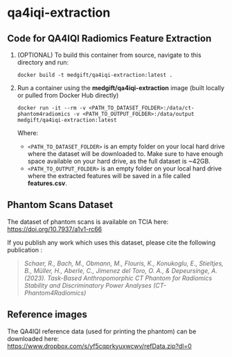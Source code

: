 # qa4iqi-extraction

## Code for QA4IQI Radiomics Feature Extraction

1. (OPTIONAL) To build this container from source, navigate to this directory and run:

   ```
   docker build -t medgift/qa4iqi-extraction:latest .
   ```

2. Run a container using the **medgift/qa4iqi-extraction** image (built locally or pulled from Docker Hub directly)

   ```
   docker run -it --rm -v <PATH_TO_DATASET_FOLDER>:/data/ct-phantom4radiomics -v <PATH_TO_OUTPUT_FOLDER>:/data/output medgift/qa4iqi-extraction:latest
   ```

   Where:
   - ```<PATH_TO_DATASET_FOLDER>``` is an empty folder on your local hard drive where the dataset will be downloaded to. Make sure to have enough space available on your hard drive, as the full dataset is ~42GB.
   - ```<PATH_TO_OUTPUT_FOLDER>``` is an empty folder on your local hard drive where the extracted features will be saved in a file called **features.csv**.

## Phantom Scans Dataset

The dataset of phantom scans is available on TCIA here: https://doi.org/10.7937/a1v1-rc66

If you publish any work which uses this dataset, please cite the following publication :

> *Schaer, R., Bach, M., Obmann, M., Flouris, K., Konukoglu, E., Stieltjes, B., Müller, H., Aberle, C., Jimenez del Toro, O. A., & Depeursinge, A. (2023). Task-Based Anthropomorphic CT Phantom for Radiomics Stability and Discriminatory Power Analyses (CT-Phantom4Radiomics)*

## Reference images

The QA4IQI reference data (used for printing the phantom) can be downloaded here: https://www.dropbox.com/s/yf5cqprkyuxwcwv/refData.zip?dl=0